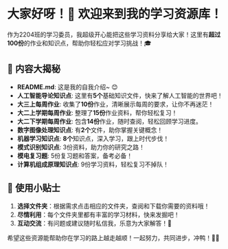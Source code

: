 # 大家好呀！🌟 欢迎来到我的学习资源库！

作为2204班的学习委员，我超级开心能把这些学习资料分享给大家！这里有**超过100份**的作业和知识点，帮助你轻松应对学习挑战！🎓

## 📁 内容大揭秘

- **README.md**: 这是我的自我介绍~ 😊
- **人工智能导论知识点**: 这里有**5个**基础知识文件，快来了解人工智能的世界吧！
- **大三上每周作业**: 收集了**10份**作业，清晰展示每周的要求，让你不再迷茫！
- **大二上学期每周作业**: 整理了**15份**作业资料，帮你轻松复习！
- **大二下学期每周作业**: 包含**14份**作业，随时查阅，轻松回顾学习进度。
- **数字图像处理知识点**: 有**2个**文件，助你掌握关键概念！
- **机器学习知识点**: **8个**知识点，深入学习，跟上时代步伐！
- **模式识别知识点**: 3份资料，助力你的研究之路！
- **模电复习题**: 5份复习题和答案，备考必备！
- **计算机组成原理知识点**: 9份学习资料，轻松复习不掉队！

## 🚀 使用小贴士

1. **选择文件夹**：根据需求点击相应的文件夹，查阅和下载你需要的资料哦！
2. **尽情利用**：每个文件夹里都有丰富的学习材料，快来发掘吧！
3. **互动交流**：有问题或建议随时私信我，乐意为大家解答！💬

希望这些资源能帮助你在学习的路上越走越顺！一起努力，共同进步，冲鸭！💪✨
